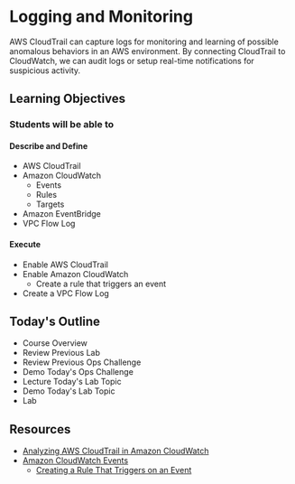 # Logging and Monitoring

AWS CloudTrail can capture logs for monitoring and learning of possible anomalous behaviors in an AWS environment. By connecting CloudTrail to CloudWatch, we can audit logs or setup real-time notifications for suspicious activity.

## Learning Objectives

### Students will be able to

#### Describe and Define

- AWS CloudTrail
- Amazon CloudWatch
  - Events
  - Rules
  - Targets
- Amazon EventBridge
- VPC Flow Log

#### Execute

- Enable AWS CloudTrail
- Enable Amazon CloudWatch
  - Create a rule that triggers an event
- Create a VPC Flow Log

## Today's Outline

- Course Overview
- Review Previous Lab
- Review Previous Ops Challenge
- Demo Today's Ops Challenge
- Lecture Today's Lab Topic
- Demo Today's Lab Topic
- Lab

## Resources

- [Analyzing AWS CloudTrail in Amazon CloudWatch](https://awsfeed.com/whats-new/management-tools/analyzing-aws-cloudtrail-in-amazon-cloudwatch)
- [Amazon CloudWatch Events](https://docs.aws.amazon.com/AmazonCloudWatch/latest/events/WhatIsCloudWatchEvents.html)
  - [Creating a Rule That Triggers on an Event](https://docs.aws.amazon.com/AmazonCloudWatch/latest/events/WhatIsCloudWatchEvents.html)
